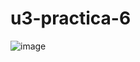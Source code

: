 # u3-practica-6
![image](https://github.com/Eliseo-rodriguez-gamez/u3-practica-6/assets/148777336/b4c95ef6-11fc-491b-9cd4-d8df8d2e69fd)
